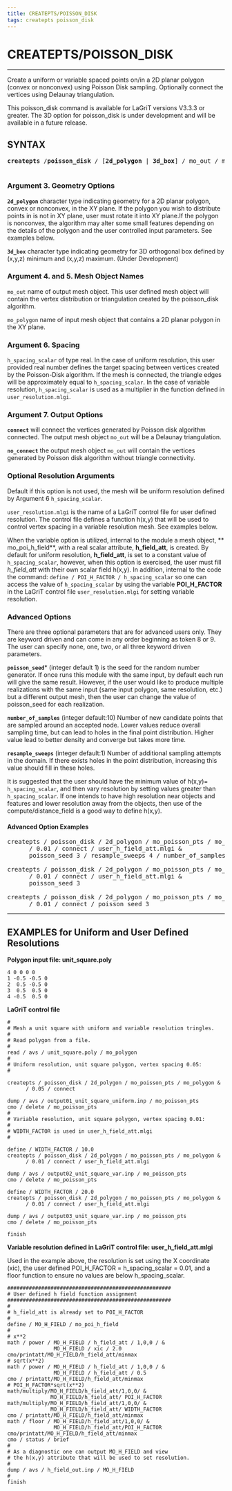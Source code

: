 ```yaml
---
title: CREATEPTS/POISSON_DISK
tags: createpts poisson_disk
---
```


# CREATEPTS/POISSON_DISK 

-------

Create a uniform or variable spaced points on/in a 2D planar polygon (convex or nonconvex) using Poisson Disk sampling. Optionally connect the vertices using Delaunay triangulation.

This poisson_disk command is available for LaGriT versions V3.3.3 or greater.
The 3D option for poisson_disk is under development and will be available in a future release.


## SYNTAX

<pre>
<b>createpts</b> /<b>poisson_disk</b> / [<b>2d_polygon</b> | <b>3d_box</b>] / mo_out / mo_polygon / h_spacing_scalar / [<b>connect</b> | <b>no_connect</b>] / [user_resolution.mlgi] / [ poisson_seed integer ] [ number_of_samples integer ] [ resample_sweeps integer ]
 
</pre>

### Argument 3. Geometry Options

**`2d_polygon`** character type indicating geometry for a 2D planar polygon, convex or nonconvex, in the XY plane. If the polygon you wish to distribute points in is not in XY plane, user must rotate it into XY plane.If the polygon is nonconvex, the algorithm may alter some small features depending on the details of the polygon and the user controlled input parameters. See examples below.

**`3d_box`** character type indicating geometry for 3D orthogonal box defined by (x,y,z) minimum and (x,y,z) maximum. (Under Development) 

### Argument 4. and 5. Mesh Object Names


`mo_out` name of output mesh object.  This user defined mesh object will contain the vertex distribution or triangulation created by the poisson_disk algorithm.


`mo_polygon` name of input mesh object that contains a 2D planar polygon in the XY plane.

### Argument 6. Spacing

`h_spacing_scalar` of type real. In the case of uniform resolution, this user provided real number defines the target spacing between vertices created by the Poisson-Disk algorithm. If the mesh is connected, the triangle edges will be approximately equal to `h_spacing_scalar`. In the case of variable resolution, `h_spacing_scalar` is used as a multiplier in the function defined in `user_resolution.mlgi`.

### Argument 7. Output Options

**`connect`**  will connect the vertices generated by Poisson disk algorithm connected. The output mesh object `mo_out`  will be a Delaunay triangulation.


**`no_connect`** the output mesh object  `mo_out` will contain the  vertices generated by Poisson disk algorithm  without triangle connectivity.


### Optional Resolution Arguments 

Default if this option is not used, the mesh will be uniform resolution defined by Argument 6 `h_spacing_scalar`.

`user_resolution.mlgi` is the name of a LaGriT control file for user defined  resolution.
The control file  defines a function h(x,y) that will be used to control vertex spacing in a variable resolution mesh. See examples below. 

When the variable  option is utilized, internal to the module a mesh object, ** mo_poi_h_field**, with a real scalar attribute, **h_field_att**, is created. By default for uniform resolution, **h_field_att**, is set to a constant value of `h_spacing_scalar`, however, when this option is exercised, the user must fill *h_field_att* with their own scalar field h(x,y). In addition, internal to the code the command:
```define / POI_H_FACTOR / h_spacing_scalar```
so one can access the value of `h_spacing_scalar` by using the variable **POI_H_FACTOR** in the LaGriT control file `user_resolution.mlgi` for setting variable resolution.

### Advanced Options 

There are three optional parameters that are for advanced users only. They are keyword driven and can come in any order beginning as token 8 or 9. The user can specify none, one, two, or all three keyword driven parameters.


**`poisson_seed`*** (integer default 1)  is the seed for the random number generator. If once runs this module with the same input, by default each run will give the same result. However, if the user would like to produce multiple realizations with the same input (same input polygon, same resolution, etc.) but a different output mesh, then the user can change the value of poisson_seed for each realization.


**`number_of_samples`** (integer default:10) Number of new candidate points that are sampled around an accepted node. Lower values reduce overall sampling time, but can lead to holes in the final point distribution. Higher value lead to better density and converge but takes more time. 


**`resample_sweeps`** (integer default:1) Number of additional sampling attempts in the domain. If there exists holes in the point distribution, increasing this value should fill in these holes.

It is suggested that the user should have the minimum value of h(x,y)= `h_spacing_scalar`, and then vary resolution by setting values greater than `h_spacing_scalar`. If one intends to have high resolution near objects and features and lower resolution away from the objects, then use of the compute/distance_field is a good way to define h(x,y). 

#### Advanced Option Examples

<pre>
createpts / poisson_disk / 2d_polygon / mo_poisson_pts / mo_polygon &
      / 0.01 / connect / user_h_field_att.mlgi &
      poisson_seed 3 / resample_sweeps 4 / number_of_samples 20

createpts / poisson_disk / 2d_polygon / mo_poisson_pts / mo_polygon &
      / 0.01 / connect / user_h_field_att.mlgi &
      poisson_seed 3

createpts / poisson_disk / 2d_polygon / mo_poisson_pts / mo_polygon &
      / 0.01 / connect / poisson_seed 3
</pre>

<hr>

## EXAMPLES for Uniform and User Defined Resolutions

**Polygon input file: unit_square.poly**
```
4 0 0 0 0 
1 -0.5 -0.5 0
2  0.5 -0.5 0
3  0.5  0.5 0
4 -0.5  0.5 0
```

**LaGriT control file**
```
#
# Mesh a unit square with uniform and variable resolution tringles.
#
# Read polygon from a file.
#
read / avs / unit_square.poly / mo_polygon
#
# Uniform resolution, unit square polygon, vertex spacing 0.05:
#

createpts / poisson_disk / 2d_polygon / mo_poisson_pts / mo_polygon &
      / 0.05 / connect

dump / avs / output01_unit_square_uniform.inp / mo_poisson_pts
cmo / delete / mo_poisson_pts
#
# Variable resolution, unit square polygon, vertex spacing 0.01:
#
# WIDTH_FACTOR is used in user_h_field_att.mlgi
#

define / WIDTH_FACTOR / 10.0
createpts / poisson_disk / 2d_polygon / mo_poisson_pts / mo_polygon &
      / 0.01 / connect / user_h_field_att.mlgi

dump / avs / output02_unit_square_var.inp / mo_poisson_pts
cmo / delete / mo_poisson_pts

define / WIDTH_FACTOR / 20.0
createpts / poisson_disk / 2d_polygon / mo_poisson_pts / mo_polygon &
      / 0.01 / connect / user_h_field_att.mlgi

dump / avs / output03_unit_square_var.inp / mo_poisson_pts
cmo / delete / mo_poisson_pts

finish
```

**Variable resolution defined in LaGriT control file:  user_h_field_att.mlgi**

Used in the example above, the resolution is set using the X coordinate (xic), the user defined POI_H_FACTOR = h_spacing_scalar = 0.01, and a floor function to ensure no values are below h_spacing_scalar.

```
#####################################################
# User defined h field function assignment
#####################################################
#
# h_field_att is already set to POI_H_FACTOR
#
define / MO_H_FIELD / mo_poi_h_field
#
# x**2
math / power / MO_H_FIELD / h_field_att / 1,0,0 / &
               MO_H_FIELD / xic / 2.0
cmo/printatt/MO_H_FIELD/h_field_att/minmax
# sqrt(x**2)
math / power / MO_H_FIELD / h_field_att / 1,0,0 / &
               MO_H_FIELD / h_field_att / 0.5
cmo / printatt/MO_H_FIELD/h_field_att/minmax
# POI_H_FACTOR*sqrt(x**2)
math/multiply/MO_H_FIELD/h_field_att/1,0,0/ &
              MO_H_FIELD/h_field_att/ POI_H_FACTOR
math/multiply/MO_H_FIELD/h_field_att/1,0,0/ &
              MO_H_FIELD/h_field_att/ WIDTH_FACTOR
cmo / printatt/MO_H_FIELD/h_field_att/minmax
math / floor / MO_H_FIELD/h_field_att/1,0,0/ &
               MO_H_FIELD/h_field_att/POI_H_FACTOR
cmo/printatt/MO_H_FIELD/h_field_att/minmax
cmo / status / brief
#
# As a diagnostic one can output MO_H_FIELD and view
# the h(x,y) attribute that will be used to set resolution.
#
dump / avs / h_field_out.inp / MO_H_FIELD
#
finish

```







 

